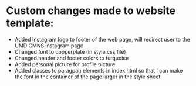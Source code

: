 # Custom changes made to website template:

- Added Instagram logo to footer of the web page, will redirect user to the UMD CMNS instagram page
- Changed font to copperplate (in style.css file)
- Changed header and footer colors to turquoise 
- Added personal picture for profile picture
- Added classes to paragpah elements in index.html so that I can make the font in the container of the page larger in the style sheet


